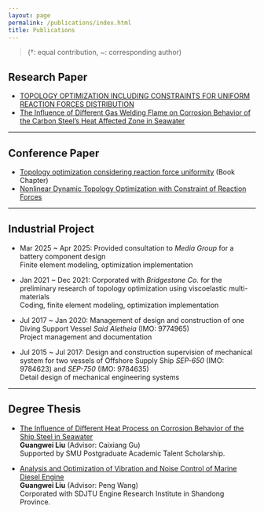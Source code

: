 ```yaml
---
layout: page
permalink: /publications/index.html
title: Publications
---
```


> (†: equal contribution, ~: corresponding author)

## Research Paper

- [TOPOLOGY OPTIMIZATION INCLUDING CONSTRAINTS FOR UNIFORM REACTION FORCES DISTRIBUTION](https://doi.org/10.2208/journalofjsce.24-15005)
- [The Influence of Different Gas Welding Flame on Corrosion Behavior of the Carbon Steel’s Heat Affected Zone in Seawater](https://doi.org/10.4028/www.scientific.net/AMR.1120-1121.1059)

---

## Conference Paper

- [Topology optimization considering reaction force uniformity]() (Book Chapter)
- [Nonlinear Dynamic Topology Optimization with Constraint of Reaction Forces](https://doi.org/10.1299/jsmecmd.2024.37.OS-0305)


---

## Industrial Project

- Mar 2025 ~ Apr 2025: Provided consultation to *Media Group* for a battery component design<br>
Finite element modeling, optimization implementation

- Jan 2021 ~ Dec 2021: Corporated with *Bridgestone Co.* for the preliminary research of topology optimization using viscoelastic multi-materials<br>
Coding, finite element modeling, optimization implementation

- Jul 2017 ~ Jan 2020: Management of design and construction of one Diving Support Vessel *Said Aletheia* (IMO: 9774965)<br>
Project management and documentation

- Jul 2015 ~ Jul 2017:  Design and construction supervision of mechanical system for two vessels of Offshore Supply Ship *SEP-650* (IMO: 9784623) and *SEP-750* (IMO: 9784635)<br>
Detail design of mechanical engineering systems

---

## Degree Thesis

- [The Influence of Different Heat Process on Corrosion Behavior of the Ship Steel in Seawater]()<br>**Guangwei Liu** (Advisor: Caixiang Gu)<br>
Supported by SMU Postgraduate Academic Talent Scholarship.

- [Analysis and Optimization of Vibration and Noise Control of Marine Diesel Engine]()<br>**Guangwei Liu** (Advisor: Peng Wang)<br>
Corporated with SDJTU Engine Research Institute in Shandong Province.